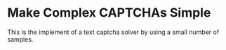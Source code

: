 # Make Complex CAPTCHAs Simple
 
This is the implement of a text captcha solver by using a small number of samples.
